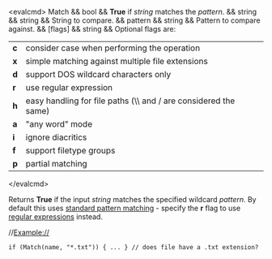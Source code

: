 \<evalcmd\> Match && bool && **True** if *string* matches the *pattern*. && string && string && String to compare. && pattern && string && Pattern to compare against. && \[flags\] && string && Optional flags are:

|       |                                                                   |
|-------|-------------------------------------------------------------------|
| **c** | consider case when performing the operation                       |
| **x** | simple matching against multiple file extensions                  |
| **d** | support DOS wildcard characters only                              |
| **r** | use regular expression                                            |
| **h** | easy handling for file paths (\\\\ and / are considered the same) |
| **a** | "any word" mode                                                   |
| **i** | ignore diacritics                                                 |
| **f** | support filetype groups                                           |
| **p** | partial matching                                                  |

\</evalcmd\>

Returns **True** if the input *string* matches the specified wildcard *pattern*. By default this uses [standard pattern matching](../wildcard_reference/pattern_matching_syntax.md) - specify the **r** flag to use [regular expressions](../wildcard_reference/regular_expression_syntax.md) instead.

//<Example://>

    if (Match(name, "*.txt")) { ... } // does file have a .txt extension?
